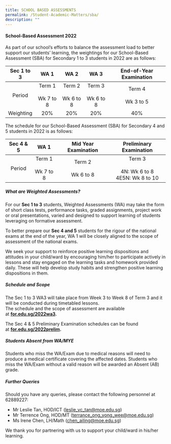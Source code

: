 ```yaml
---
title: SCHOOL BASED ASSESSMENTS
permalink: /Student-Academic-Matters/sba/
description: ""
---
```





#### **School-Based Assessment 2022**

As part of our school’s efforts to balance the assessment load to better support our students’ learning, the weightings for our School-Based Assessment (SBA) for Secondary 1 to 3 students in 2022 are as follows:

|  Sec 1 to 3 |           WA 1          |           WA 2          |           WA 3          | End-of-Year Examination |
|:-----------:|:-----------------------:|:-----------------------:|:-----------------------:|:-----------------------:|
|    Period   | Term 1<br><br>Wk 7 to 8 | Term 2<br><br>Wk 6 to 8 | Term 3<br><br>Wk 6 to 8 | Term 4<br><br>Wk 3 to 5 |
|  Weighting  |           20%           |           20%           |           20%           |           40%           |

The schedule for our School-Based Assessment (SBA) for Secondary 4 and 5 students in 2022 is as follows:

|  Sec 4 & 5 |           WA 1          |   Mid Year Examination  |             Preliminary Examination             |
|:----------:|:-----------------------:|:-----------------------:|:-----------------------------------------------:|
|   Period   | Term 1<br><br>Wk 7 to 8 | Term 2<br><br>Wk 6 to 8 | Term 3<br><br>4N: Wk 6 to 8<br>4E5N: Wk 8 to 10 |

##### What are Weighted Assessments?

For our **Sec 1 to 3** students, Weighted Assessments (WA) may take the form of short class tests, performance tasks, graded assignments, project work or oral presentations, varied and designed to support learning of students leveraging on formative assessment.

To better prepare our **Sec 4 and 5** students for the rigour of the national exams at the end of the year, WA 1 will be closely aligned to the scope of assessment of the national exams.

We seek your support to reinforce positive learning dispositions and attitudes in your child/ward by encouraging him/her to participate actively in lessons and stay engaged on the learning tasks and homework provided daily. These will help develop study habits and strengthen positive learning dispositions in them.

##### Schedule and Scope

The Sec 1 to 3 WA3 will take place from Week 3 to Week 8 of Term 3 and it will be conducted during timetabled lessons.  
The schedule and the scope of assessment are available at **[for.edu.sg/2022wa3](https://for.edu.sg/2022wa3).**

The Sec 4 & 5 Preliminary Examination schedules can be found at **[for.edu.sg/2022prelim](https://for.edu.sg/2022prelim).**

##### Students Absent from WA/MYE

Students who miss the WA/Exam due to medical reasons will need to produce a medical certificate covering the affected dates. Students who miss the WA/Exam without a valid reason will be awarded an Absent (AB) grade.

##### Further Queries

Should you have any queries, please contact the following personnel at 62889227:

*   Mr Leslie Tan, HOD/ICT ([leslie\_yc\_tan@moe.edu.sg](mailto:leslie_yc_tan@moe.edu.sg))
*   Mr Terrence Ong, HOD/MT ([terrance\_ong\_yong\_wee@moe.edu.sg](mailto:terrance_ong_yong_wee@moe.edu.sg))
*   Ms Irene Chen, LH/Math ([chen\_ailing@moe.edu.sg](mailto:chen_ailing@moe.edu.sg))

We thank you for partnering with us to support your child/ward in his/her learning.